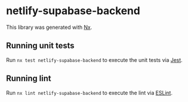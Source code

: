 # netlify-supabase-backend

This library was generated with [Nx](https://nx.dev).

## Running unit tests

Run `nx test netlify-supabase-backend` to execute the unit tests via [Jest](https://jestjs.io).

## Running lint

Run `nx lint netlify-supabase-backend` to execute the lint via [ESLint](https://eslint.org/).
